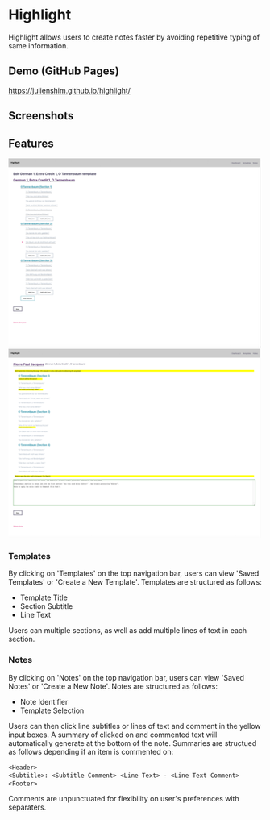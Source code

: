# Highlight

Highlight allows users to create notes faster by avoiding repetitive typing of same information.

## Demo (GitHub Pages)

https://julienshim.github.io/highlight/

## Screenshots

## Features

<img src="https://github.com/julienshim/highlight/blob/master/public/create-a-template.png" width="500px">
<img src="https://github.com/julienshim/highlight/blob/master/public/create-a-note.png" width="500px">

### Templates

By clicking on 'Templates' on the top navigation bar, users can view 'Saved Templates' or 'Create a New Template'. Templates are structured as follows:

- Template Title
- Section Subtitle
- Line Text

Users can multiple sections, as well as add multiple lines of text in each section.

### Notes

By clicking on 'Notes' on the top navigation bar, users can view 'Saved Notes' or 'Create a New Note'. Notes are structured as follows:

- Note Identifier
- Template Selection

Users can then click line subtitles or lines of text and comment in the yellow input boxes. A summary of clicked on and commented text will automatically generate at the bottom of the note. Summaries are structued as follows depending if an item is commented on:

```
<Header>
<Subtitle>: <Subtitle Comment> <Line Text> - <Line Text Comment>
<Footer>
```

Comments are unpunctuated for flexibility on user's preferences with separaters.
